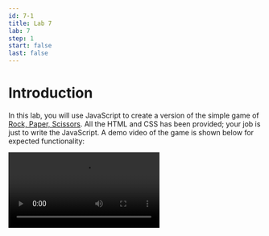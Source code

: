 ```yaml
---
id: 7-1
title: Lab 7
lab: 7
step: 1
start: false
last: false
---
```


# Introduction

In this lab, you will use JavaScript to create a version of the simple game of [Rock, Paper, Scissors](https://en.wikipedia.org/wiki/Rock%E2%80%93paper%E2%80%93scissors). All the HTML and CSS has been provided; your job is just to write the JavaScript. A demo video of the game is shown below for expected functionality:

<video src="/lab7/demo.mov" autoplay="autoplay" mute="mute" loop="loop" style="max-width:100%;"></video>
